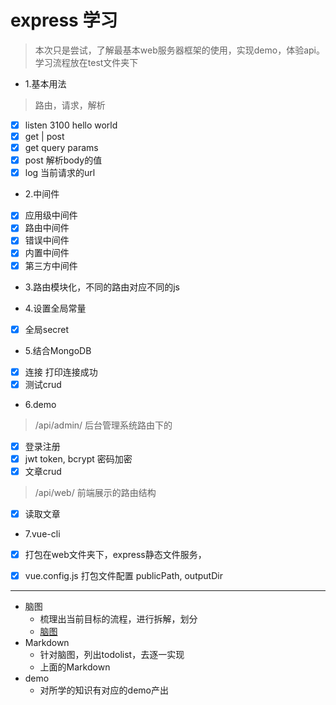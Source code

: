 # express 学习

> 本次只是尝试，了解最基本web服务器框架的使用，实现demo，体验api。
> 学习流程放在test文件夹下

- 1.基本用法
> 路由，请求，解析
- [x]  listen 3100 hello world
- [x]  get | post
- [x]  get query params
- [x]  post 解析body的值
- [x]  log 当前请求的url

- 2.中间件
- [x] 应用级中间件
- [x] 路由中间件
- [x] 错误中间件
- [x] 内置中间件
- [x] 第三方中间件

- 3.路由模块化，不同的路由对应不同的js

- 4.设置全局常量
- [x] 全局secret

- 5.结合MongoDB
- [x] 连接 打印连接成功
- [x] 测试crud

- 6.demo
> /api/admin/  后台管理系统路由下的
- [x] 登录注册
- [x] jwt token, bcrypt 密码加密
- [x] 文章crud
> /api/web/    前端展示的路由结构
- [x] 读取文章

- 7.vue-cli
- [x] 打包在web文件夹下，express静态文件服务，
- [x] vue.config.js 打包文件配置 publicPath, outputDir 





-----------
- 脑图
    - 梳理出当前目标的流程，进行拆解，划分
    - [脑图](https://naotu.baidu.com/file/7124ae9174416675d8eba4bff62983fe)
- Markdown
    - 针对脑图，列出todolist，去逐一实现
    - 上面的Markdown
- demo
    - 对所学的知识有对应的demo产出


